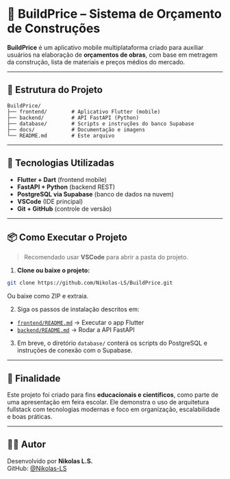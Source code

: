 # 🧱 BuildPrice – Sistema de Orçamento de Construções

**BuildPrice** é um aplicativo mobile multiplataforma criado para auxiliar usuários na elaboração de **orçamentos de obras**, com base em metragem da construção, lista de materiais e preços médios do mercado.

---

## 📁 Estrutura do Projeto

```
BuildPrice/
├── frontend/        # Aplicativo Flutter (mobile)
├── backend/         # API FastAPI (Python)
├── database/        # Scripts e instruções do banco Supabase
├── docs/            # Documentação e imagens
└── README.md        # Este arquivo
```

---

## 🚀 Tecnologias Utilizadas

- **Flutter + Dart** (frontend mobile)
- **FastAPI + Python** (backend REST)
- **PostgreSQL via Supabase** (banco de dados na nuvem)
- **VSCode** (IDE principal)
- **Git + GitHub** (controle de versão)

---

## 📦 Como Executar o Projeto

> Recomendado usar **VSCode** para abrir a pasta do projeto.

1. **Clone ou baixe o projeto:**

```bash
git clone https://github.com/Nikolas-LS/BuildPrice.git
```
Ou baixe como ZIP e extraia.

2. Siga os passos de instalação descritos em:

- [`frontend/README.md`](./frontend/README.md) → Executar o app Flutter
- [`backend/README.md`](./backend/README.md) → Rodar a API FastAPI

3. Em breve, o diretório `database/` conterá os scripts do PostgreSQL e instruções de conexão com o Supabase.

---

## 🎯 Finalidade

Este projeto foi criado para fins **educacionais e científicos**, como parte de uma apresentação em feira escolar. Ele demonstra o uso de arquitetura fullstack com tecnologias modernas e foco em organização, escalabilidade e boas práticas.

---

## 🧑‍💻 Autor

Desenvolvido por **Nikolas L.S.**  
GitHub: [@Nikolas-LS](https://github.com/Nikolas-LS)